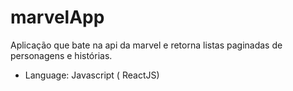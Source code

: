 # marvelApp




Aplicação que bate na api da marvel e retorna listas paginadas de personagens e histórias.


 - Language: Javascript ( ReactJS)

